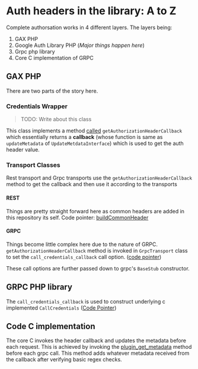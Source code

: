 # Auth headers in the library: A to Z

Complete authorsation works in 4 different layers. The layers being:
1) GAX PHP
2) Google Auth Library PHP (_Major things happen here_)
3) Grpc php library
4) Core C implementation of GRPC

## GAX PHP

There are two parts of the story here.

### Credentials Wrapper

> TODO: Write about this class

This class implements a method [called](https://github.com/googleapis/gax-php/blob/f1179636a64d31ee254e93d7a28d6076f583b414/src/CredentialsWrapper.php#L204-L233) `getAuthorizationHeaderCallback` which essentially returns a **callback** (whose function is same as `updateMetadata` of `UpdateMetdataInterface`) which is used to get the auth header value.

### Transport Classes

Rest transport and Grpc transports use the `getAuthorizationHeaderCallback` method to get the callback and then use it according to the transports

#### REST

Things are pretty straight forward here as common headers are added in this repository its self. Code pointer: [buildCommonHeader](https://github.com/googleapis/gax-php/blob/main/src/Transport/HttpUnaryTransportTrait.php#L93)

#### GRPC

Things become little complex here due to the nature of GRPC. `getAuthorizationHeaderCallback` method is invoked in `GrpcTransport` class to set the `call_credentials_callback` call option. ([code pointer](https://github.com/googleapis/gax-php/blob/main/src/Transport/GrpcTransport.php#L247))

These call options are further passed down to grpc's `BaseStub` constructor.

## GRPC PHP library

The `call_credentials_callback` is used to construct underlying c implemented `CallCredentials` ([Code Pointer](https://github.com/grpc/grpc-php/blob/b610c42022ed3a22f831439cb93802f2a4502fdf/src/lib/AbstractCall.php#L64))

## Code C implementation

The core C invokes the header callback and updates the metadata before each request. This is achieved by invoking the [plugin_get_metadata](https://github.com/grpc/grpc/blob/master/src/php/ext/grpc/call_credentials.c#L143) method before each grpc call. This method adds whatever metadata received from the callback after verifying basic regex checks.
